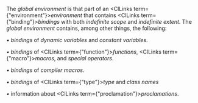  



The *global environment* is that part of an <ClLinks  term={"environment"}><i>environment</i></ClLinks> that contains <ClLinks  term={"binding"}><i>bindings</i></ClLinks> with both *indefinite scope* and *indefinite extent*. The *global environment* contains, among other things, the following: 



*• bindings* of *dynamic variables* and *constant variables*. 



*• bindings* of <ClLinks  term={"function"}><i>functions</i></ClLinks>, <ClLinks  term={"macro"}><i>macros</i></ClLinks>, and *special operators*. 



*• bindings* of *compiler macros*. 



*• bindings* of <ClLinks  term={"type"}><i>type</i></ClLinks> and *class names* 



*•* information about <ClLinks  term={"proclamation"}><i>proclamations</i></ClLinks>.  







